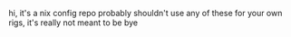 hi, it's a nix config repo
probably shouldn't use any of these for your own rigs, it's really not meant to be
bye
